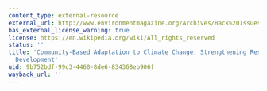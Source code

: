 ```yaml
---
content_type: external-resource
external_url: http://www.environmentmagazine.org/Archives/Back%20Issues/July-August%202009/Ayers-Forsyth-abstract.html
has_external_license_warning: true
license: https://en.wikipedia.org/wiki/All_rights_reserved
status: ''
title: 'Community-Based Adaptation to Climate Change: Strengthening Resilience through
  Development'
uid: 9b752bdf-99c3-4460-8de6-834368eb906f
wayback_url: ''
---
```

